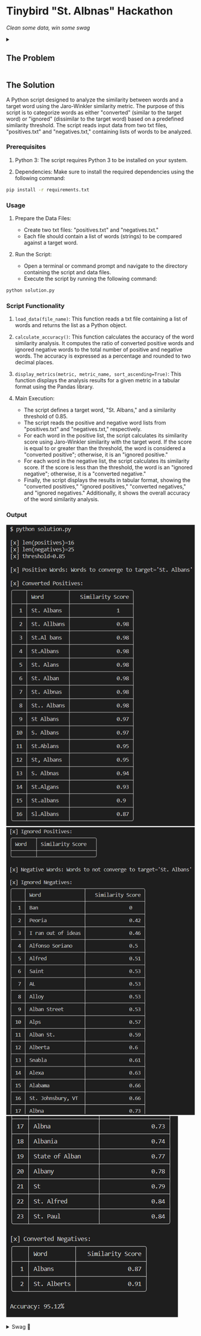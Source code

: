 # Tinybird "St. Albnas" Hackathon
*Clean some data, win some swag*

<details>
<summary><h2>The Problem</h2></summary>

The "St. Albnas" problem has become quite a meme on the internet. It seems to have originated [here](https://www.linkedin.com/posts/aesroka_management-we-have-great-datasets-the-datasets-activity-7072180991229874176-p8PX/) (h/t to Adam Sroka).

![image](/img/st-albnas.webp)

The meme captures a well known issue with data quality: Free-text fields aren't consistent!

## The Goal
Write some code (SQL, GPT, regex, whatever you want) that will accurately, precisely, and consistently converge all of the elements in the [`positives.txt`](/positives.txt) file to the correct spelling: `St. Albans`.

The code should repeatably converge as many of the entries as possible into the correct spelling while also avoiding false positives (e.g. you can't just replace the entire string with `St. Albans` everytime by brute force). To ensure that your code avoids false positives, we've included a [`negatives.txt`](/negatives.txt) file. Your code should avoid converting any of these to `St. Albans`.

## The Rules
- To submit an entry, clone this repo, checkout a new branch, and submit a pull request.
- Use whatever language you want, whatever libraries you want, whatever. But it must be code and it must compile. (You can use GPT or any other LLM, but simple text GPT prompts will not be accepted!)
- Any entry that converts the elements by brute force (i.e. by individual string matching) will be rejected.
- Valid entries must include:
  - All necessary code to do the data cleansing
  - A README explaining how to run the code over the included `.txt` files.
  - A demonstration of the results you achieved (image, file, etc.) that should be repeatable
  - Optional: Include your Twitter handle in your GitHub profile if you'd like to be mentioned on Twitter.
- Submissions are due by Friday, July 21st at 5 PM GMT
- Tinybird employees may not participate

## Scoring
Aim for [Accuracy (ACC)](https://en.wikipedia.org/wiki/Accuracy_and_precision#In_binary_classification), measured as (true positives + true negatives) / (all possibilities).

For example, a submission that accurately converts 15 out of the 17 elements in `positives.txt` and accurately ignores 24 out of the 25 elements in `negatives.txt` would score (15 + 24) / (17 + 25) = 92.8%

Submissions that correctly convert all 17 of the elements in `positives.txt` and none of the 25 elements in `negatives.txt` to `St. Albans` would score a 100%.

## Participation Award!
Let's be honest, this problem isn't *that* hard, but it should be fun! All you need to do is submit a working attempt, and you'll get $20 off at [The Tinyshop](https://shop.tinybird.co). That's enough for a t-shirt, a coffee mug, or 2 sticker sheets!

Also, as an incentive to score well, we'll tweet the final leaderboard when this ends :).

#### Here's what you have to do to get the participation award:
- Submit a valid entry (see above) 
- Star this repo
- Follow Tinybird on Twitter [@tinybirdco](https://twitter.com/tinybirdco) and/or LinkedIn
- Share your submission on Twitter/LinkedIn using #stalbnashackathon (tag us too!)

## Need help?
Join our [Community Slack](https://www.tinybird.co/join-our-slack-community)!
</details>

## The Solution

A Python script designed to analyze the similarity between words and a target word using the Jaro-Winkler similarity metric. The purpose of this script is to categorize words as either "converted" (similar to the target word) or "ignored" (dissimilar to the target word) based on a predefined similarity threshold. The script reads input data from two txt files, "positives.txt" and "negatives.txt," containing lists of words to be analyzed.

### Prerequisites

1. Python 3: The script requires Python 3 to be installed on your system.

2. Dependencies: Make sure to install the required dependencies using the following command:

```bash
pip install -r requirements.txt
```

### Usage

1. Prepare the Data Files:
   - Create two txt files: "positives.txt" and "negatives.txt."
   - Each file should contain a list of words (strings) to be compared against a target word.

2. Run the Script:
   - Open a terminal or command prompt and navigate to the directory containing the script and data files.
   - Execute the script by running the following command:

```bash
python solution.py
```

### Script Functionality

1. `load_data(file_name)`: This function reads a txt file containing a list of words and returns the list as a Python object.

2. `calculate_accuracy()`: This function calculates the accuracy of the word similarity analysis. It computes the ratio of converted positive words and ignored negative words to the total number of positive and negative words. The accuracy is expressed as a percentage and rounded to two decimal places.

3. `display_metrics(metric, metric_name, sort_ascending=True)`: This function displays the analysis results for a given metric in a tabular format using the Pandas library.

4. Main Execution:
   - The script defines a target word, "St. Albans," and a similarity threshold of 0.85.
   - The script reads the positive and negative word lists from "positives.txt" and "negatives.txt," respectively.
   - For each word in the positive list, the script calculates its similarity score using Jaro-Winkler similarity with the target word. If the score is equal to or greater than the threshold, the word is considered a "converted positive"; otherwise, it is an "ignored positive."
   - For each word in the negative list, the script calculates its similarity score. If the score is less than the threshold, the word is an "ignored negative"; otherwise, it is a "converted negative."
   - Finally, the script displays the results in tabular format, showing the "converted positives," "ignored positives," "converted negatives," and "ignored negatives." Additionally, it shows the overall accuracy of the word similarity analysis.

### Output

![image](/img/output_1.png)
![image](/img/output_2.png)
![image](/img/output_3.png)

<details>
  <summary>Swag 🧢</summary>
  
  <img src="swag.png" alt="Image Alt Text" width="50%">
</details>

